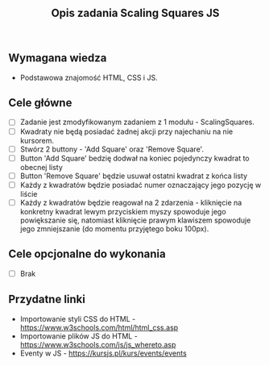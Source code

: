 <h2 align="center">Opis zadania Scaling Squares JS</h2>

<br>

## Wymagana wiedza

-   Podstawowa znajomość HTML, CSS i JS.

## Cele główne

-   [ ] Zadanie jest zmodyfikowanym zadaniem z 1 modułu - ScalingSquares.
-   [ ] Kwadraty nie będą posiadać żadnej akcji przy najechaniu na nie kursorem.
-   [ ] Stwórz 2 buttony - 'Add Square' oraz 'Remove Square'.
-   [ ] Button 'Add Square' bedzię dodwał na koniec pojedynczy kwadrat to obecnej listy
-   [ ] Button 'Remove Square' będzie usuwał ostatni kwadrat z końca listy
-   [ ] Każdy z kwadratów będzie posiadać numer oznaczający jego pozycję w liście
-   [ ] Każdy z kwadratów będzie reagował na 2 zdarzenia - kliknięcie na konkretny kwadrat lewym przyciskiem myszy spowoduje jego powiększanie się, natomiast kliknięcie prawym klawiszem spowoduje jego zmniejszanie (do momentu przyjętego boku 100px).

## Cele opcjonalne do wykonania

-   [ ] Brak

## Przydatne linki

-   Importowanie styli CSS do HTML - https://www.w3schools.com/html/html_css.asp
-   Importowanie plików JS do HTML - https://www.w3schools.com/js/js_whereto.asp
-   Eventy w JS - https://kursjs.pl/kurs/events/events
